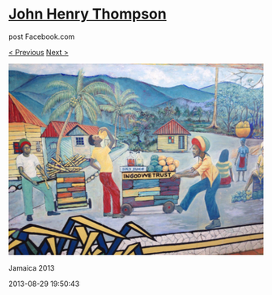 # [John Henry Thompson](../README.md)
post Facebook.com

[< Previous](2013-08-29-2.md) [Next >](2013-08-29-4.md)

[![](../media/2013-08-29/Jamaica-2014.jpg)](../README.md)

Jamaica 2013

2013-08-29 19:50:43